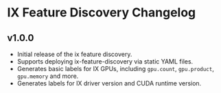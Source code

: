 # IX Feature Discovery Changelog

## v1.0.0
- Initial release of the ix feature discovery.
- Supports deploying ix-feature-discovery via static YAML files.
- Generates basic labels for IX GPUs, including `gpu.count`, `gpu.product`, `gpu.memory` and more.
- Generates labels for IX driver version and CUDA runtime version.